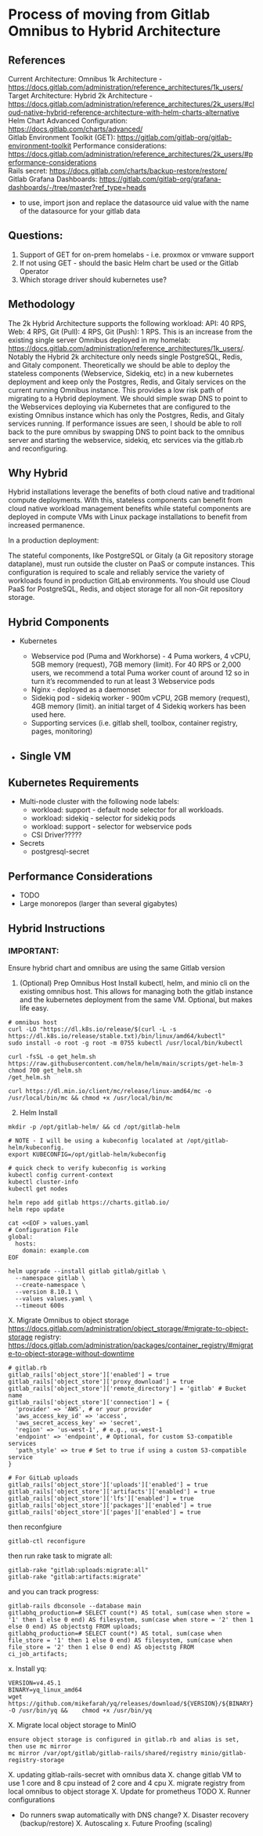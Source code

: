 # Process of moving from Gitlab Omnibus to Hybrid Architecture

## References
Current Architecture: Omnibus 1k Architecture - https://docs.gitlab.com/administration/reference_architectures/1k_users/  
Target Architecture: Hybrid 2k Architecture - https://docs.gitlab.com/administration/reference_architectures/2k_users/#cloud-native-hybrid-reference-architecture-with-helm-charts-alternative  
Helm Chart Advanced Configuration: https://docs.gitlab.com/charts/advanced/  
Gitlab Environment Toolkit (GET): https://gitlab.com/gitlab-org/gitlab-environment-toolkit 
Performance considerations: https://docs.gitlab.com/administration/reference_architectures/2k_users/#performance-considerations  
Rails secret: https://docs.gitlab.com/charts/backup-restore/restore/  
Gitlab Grafana Dashboards: https://gitlab.com/gitlab-org/grafana-dashboards/-/tree/master?ref_type=heads  
  - to use, import json and replace the datasource uid value with the name of the datasource for your gitlab data  

## Questions:
1. Support of GET for on-prem homelabs - i.e. proxmox or vmware support
2. If not using GET - should the basic Helm chart be used or the Gitlab Operator
3. Which storage driver should kubernetes use?

## Methodology
The 2k Hybrid Architecture supports the following workload: API: 40 RPS, Web: 4 RPS, Git (Pull): 4 RPS, Git (Push): 1 RPS. This is an increase from the existing single server Omnibus deployed in my homelab: https://docs.gitlab.com/administration/reference_architectures/1k_users/.
Notably the Hybrid 2k architecture only needs single PostgreSQL, Redis, and Gitaly component. Theoretically we should be able to deploy the stateless components (Webservice, Sidekiq, etc) in a new kubernetes deployment and keep only the Postgres, Redis, and Gitaly services on the current
running Omnibus instance. This provides a low risk path of migrating to a Hybrid deployment. We should simple swap DNS to point to the Webservices deploying via Kubernetes that are configured to the existing Omnibus instance which has only the Postgres, Redis, and Gitaly services running. 
If performance issues are seen, I should be able to roll back to the pure omnibus by swapping DNS to point back to the omnibus server and starting the webservice, sidekiq, etc services via the gitlab.rb and reconfiguring.

## Why Hybrid
Hybrid installations leverage the benefits of both cloud native and traditional compute deployments. With this, stateless components can benefit from cloud native workload management benefits while stateful components are deployed in compute VMs with Linux package installations to benefit from increased permanence.

In a production deployment:

The stateful components, like PostgreSQL or Gitaly (a Git repository storage dataplane), must run outside the cluster on PaaS or compute instances. This configuration is required to scale and reliably service the variety of workloads found in production GitLab environments.
You should use Cloud PaaS for PostgreSQL, Redis, and object storage for all non-Git repository storage.

## Hybrid Components
- Kubernetes
  - Webservice pod (Puma and Workhorse) - 4 Puma workers, 4 vCPU, 5GB memory (request), 7GB memory (limit). For 40 RPS or 2,000 users, we recommend a total Puma worker count of around 12 so in turn it’s recommended to run at least 3 Webservice pods
  - Nginx - deployed as a daemonset
  - Sidekiq pod - sidekiq worker - 900m vCPU, 2GB memory (request), 4GB memory (limit). an initial target of 4 Sidekiq workers has been used here.
  - Supporting services (i.e. gitlab shell, toolbox, container registry, pages, monitoring)

- Single VM
  - 

## Kubernetes Requirements
- Multi-node cluster with the following node labels:
  - workload: support - default node selector for all workloads.
  - workload: sidekiq - selector for sidekiq pods
  - workload: support - selector for webservice pods
  - CSI Driver?????
- Secrets
  - postgresql-secret

## Performance Considerations
  - TODO
  - Large monorepos (larger than several gigabytes)

## Hybrid Instructions

### IMPORTANT:
Ensure hybrid chart and omnibus are using the same Gitlab version

1. (Optional) Prep Omnibus Host
Install kubectl, helm, and minio cli on the existing omnibus host. This allows for managing both the gitlab instance and the kubernetes deployment from the same VM. Optional, but makes life easy.
```
# omnibus host
curl -LO "https://dl.k8s.io/release/$(curl -L -s https://dl.k8s.io/release/stable.txt)/bin/linux/amd64/kubectl"
sudo install -o root -g root -m 0755 kubectl /usr/local/bin/kubectl

curl -fsSL -o get_helm.sh https://raw.githubusercontent.com/helm/helm/main/scripts/get-helm-3
chmod 700 get_helm.sh
/get_helm.sh

curl https://dl.min.io/client/mc/release/linux-amd64/mc -o /usr/local/bin/mc && chmod +x /usr/local/bin/mc
```

2. Helm Install
```
mkdir -p /opt/gitlab-helm/ && cd /opt/gitlab-helm

# NOTE - I will be using a kubeconfig localated at /opt/gitlab-helm/kubeconfig.
export KUBECONFIG=/opt/gitlab-helm/kubeconfig

# quick check to verify kubeconfig is working
kubectl config current-context
kubectl cluster-info
kubectl get nodes

helm repo add gitlab https://charts.gitlab.io/
helm repo update

cat <<EOF > values.yaml
# Configuration File
global:
  hosts:
    domain: example.com
EOF

helm upgrade --install gitlab gitlab/gitlab \
  --namespace gitlab \
  --create-namespace \
  --version 8.10.1 \
  --values values.yaml \
  --timeout 600s
```

X. Migrate Omnibus to object storage
https://docs.gitlab.com/administration/object_storage/#migrate-to-object-storage
registry: https://docs.gitlab.com/administration/packages/container_registry/#migrate-to-object-storage-without-downtime
```
# gitlab.rb
gitlab_rails['object_store']['enabled'] = true
gitlab_rails['object_store']['proxy_download'] = true
gitlab_rails['object_store']['remote_directory'] = 'gitlab' # Bucket name
gitlab_rails['object_store']['connection'] = {
  'provider' => 'AWS', # or your provider
  'aws_access_key_id' => 'access',
  'aws_secret_access_key' => 'secret',
  'region' => 'us-west-1', # e.g., us-west-1
  'endpoint' => 'endpoint', # Optional, for custom S3-compatible services
  'path_style' => true # Set to true if using a custom S3-compatible service
}

# For GitLab uploads
gitlab_rails['object_store']['uploads']['enabled'] = true
gitlab_rails['object_store']['artifacts']['enabled'] = true
gitlab_rails['object_store']['lfs']['enabled'] = true
gitlab_rails['object_store']['packages']['enabled'] = true
gitlab_rails['object_store']['pages']['enabled'] = true
```

then reconfgiure
```
gitlab-ctl reconfigure
```

then run rake task to migrate all:
```
gitlab-rake "gitlab:uploads:migrate:all"
gitlab-rake "gitlab:artifacts:migrate"
```

and you can track progress:
```
gitlab-rails dbconsole --database main
gitlabhq_production=# SELECT count(*) AS total, sum(case when store = '1' then 1 else 0 end) AS filesystem, sum(case when store = '2' then 1 else 0 end) AS objectstg FROM uploads;
gitlabhq_production=# SELECT count(*) AS total, sum(case when file_store = '1' then 1 else 0 end) AS filesystem, sum(case when file_store = '2' then 1 else 0 end) AS objectstg FROM ci_job_artifacts;
```

x. Install yq:
```
VERSION=v4.45.1
BINARY=yq_linux_amd64
wget https://github.com/mikefarah/yq/releases/download/${VERSION}/${BINARY} -O /usr/bin/yq &&    chmod +x /usr/bin/yq
```

X. Migrate local object storage to MinIO
```
ensure object storage is configured in gitlab.rb and alias is set, then use mc mirror
mc mirror /var/opt/gitlab/gitlab-rails/shared/registry minio/gitlab-registry-storage
```
X. updating gitlab-rails-secret with omnibus data
X. change gitlab VM to use 1 core and 8 cpu instead of 2 core and 4 cpu
X. migrate registry from local omnibus to object storage
X. Update for prometheus TODO
X. Runner configurations
- Do runners swap automatically with DNS change?
X. Disaster recovery (backup/restore)
X. Autoscaling
x. Future Proofing (scaling)

